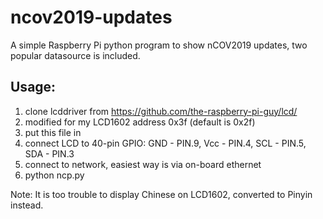 # ncov2019-updates

A simple Raspberry Pi python program to show nCOV2019 updates, two popular datasource is included.

## Usage:
1. clone lcddriver from https://github.com/the-raspberry-pi-guy/lcd/
2. modified for my LCD1602 address 0x3f (default is 0x2f)
3. put this file in
4. connect LCD to 40-pin GPIO: GND - PIN.9, Vcc - PIN.4, SCL - PIN.5, SDA - PIN.3
5. connect to network, easiest way is via on-board ethernet
6. python ncp.py

Note: It is too trouble to display Chinese on LCD1602, converted to Pinyin instead.